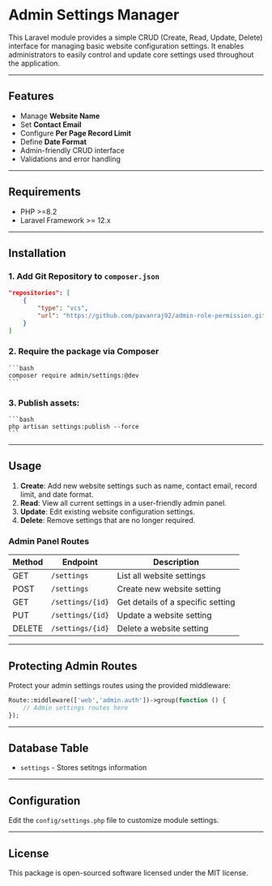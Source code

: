 # Admin Settings Manager

This Laravel module provides a simple CRUD (Create, Read, Update, Delete) interface for managing basic website configuration settings. It enables administrators to easily control and update core settings used throughout the application.

---

## Features

- Manage **Website Name**
- Set **Contact Email**
- Configure **Per Page Record Limit**
- Define **Date Format**
- Admin-friendly CRUD interface
- Validations and error handling

---

## Requirements

- PHP >=8.2
- Laravel Framework >= 12.x

---

## Installation

### 1. Add Git Repository to `composer.json`

```json
"repositories": [
    {
        "type": "vcs",
        "url": "https://github.com/pavanraj92/admin-role-permission.git"
    }
]
```

### 2. Require the package via Composer
    ```bash
    composer require admin/settings:@dev
    ```

### 3. **Publish assets:**
    ```bash
    php artisan settings:publish --force
    ```
---

## Usage

1. **Create**: Add new website settings such as name, contact email, record limit, and date format.
2. **Read**: View all current settings in a user-friendly admin panel.
3. **Update**: Edit existing website configuration settings.
4. **Delete**: Remove settings that are no longer required.

### Admin Panel Routes

| Method | Endpoint            | Description                        |
|--------|---------------------|------------------------------------|
| GET    | `/settings`         | List all website settings          |
| POST   | `/settings`         | Create new website setting         |
| GET    | `/settings/{id}`    | Get details of a specific setting  |
| PUT    | `/settings/{id}`    | Update a website setting           |
| DELETE | `/settings/{id}`    | Delete a website setting           |

---

## Protecting Admin Routes

Protect your admin settings routes using the provided middleware:

```php
Route::middleware(['web','admin.auth'])->group(function () {
    // Admin settings routes here
});
```
---

## Database Table

- `settings` - Stores setitngs information
---

## Configuration

Edit the `config/settings.php` file to customize module settings.

---

## License

This package is open-sourced software licensed under the MIT license.
